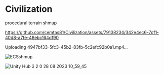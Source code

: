 
# Civilization
 procedural terrain shmup

  



https://github.com/cemtas81/Civilization/assets/79138234/342e4ec6-7df1-40d8-a7fe-48ebc164df90



 Uploading 4947bf33-5fc3-45b2-83fb-5c2efc92b0a1.mp4…




 ![ECSshmup](https://github.com/cemtas81/Civilization/assets/79138234/cadc2351-bd23-480c-ae88-cdd4014a5665)



 ![Unity Hub 3 2 0 28 08 2023 10_59_45](https://github.com/cemtas81/Civilization/assets/79138234/fea871da-05c0-44f2-9a27-cfe4fdafb309)



